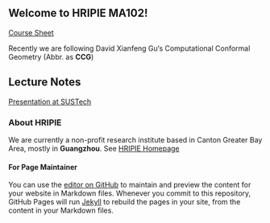 ## Welcome to HRIPIE MA102! 

[Course Sheet](file/MA102_Course_Sheet.pdf)

Recently we are following David Xianfeng Gu‘s  Computational Conformal Geometry (Abbr. as **CCG**)

## Lecture Notes

[Presentation at SUSTech](file/Presentation_at_SUSTech.pdf)


### About HRIPIE 

We are currently a non-profit research institute based in Canton Greater Bay Area, mostly in **Guangzhou**. 
See [HRIPIE Homepage](https://honzresearch.github.io)

#### For Page Maintainer

You can use the [editor on GitHub](https://github.com/NanFangHong/HRIPIE-MA102/edit/gh-pages/index.md) to maintain and preview the content for your website in Markdown files. Whenever you commit to this repository, GitHub Pages will run [Jekyll](https://jekyllrb.com/) to rebuild the pages in your site, from the content in your Markdown files.
